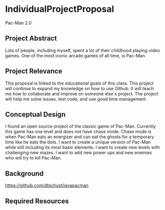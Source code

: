# IndividualProjectProposal
  Pac-Man 2.0

## Project Abstract

  Lots of people, including myself, spent a lot of their childhood playing video games. One of the most iconic arcade games of all time, is Pac-Man. 
  
## Project Relevance  
  
  This proposal is linked to the educational goals of this class. This project will continue to expand my knowledge on how to use Github. It will teach me how to collaborate and improve on someone else's project. The project will help me solve issues, test code, and use good time management.
  
## Conceptual Design  
  
  I found an open source project of the classic game of Pac-Man. Currently this game has one level and does not have chase mode. Chase mode is when Pac-Man eats an energizer and can eat the ghosts for a temporary time like he eats the dots. I want to create a unique version of Pac-Man while still including its most basic elements. I want to create new levels with challenging new mazes. I want to add new power ups and new enemies who will try to kill Pac-Man. 
  
  
## Background 

  https://github.com/dtschust/javapacman 
  
  
## Required Resources  

